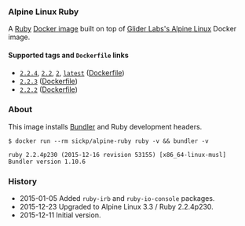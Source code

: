 ### Alpine Linux Ruby

A [Ruby][ruby] [Docker image][alpine_ruby] built on top of [Glider Labs's Alpine Linux][gliderlabs_alpine] Docker image.


#### Supported tags and `Dockerfile` links

* [`2.2.4`][dockerfile_2_2_4], [`2.2`][dockerfile_2_2_4], [`2`][dockerfile_2_2_4], [`latest`][dockerfile_2_2_4] ([Dockerfile][dockerfile_2_2_4])
* [`2.2.3`][dockerfile_2_2_3] ([Dockerfile][dockerfile_2_2_3])
* [`2.2.2`][dockerfile_2_2_2] ([Dockerfile][dockerfile_2_2_2])


### About

This image installs [Bundler][bundler] and Ruby development headers.


```ash
$ docker run --rm sickp/alpine-ruby ruby -v && bundler -v

ruby 2.2.4p230 (2015-12-16 revision 53155) [x86_64-linux-musl]
Bundler version 1.10.6
```

### History

- 2015-01-05 Added `ruby-irb` and `ruby-io-console` packages.
- 2015-12-23 Upgraded to Alpine Linux 3.3 / Ruby 2.2.4p230.
- 2015-12-11 Initial version.

[alpine_ruby]:       https://hub.docker.com/r/sickp/alpine-ruby/
[bundler]:           http://bundler.io
[dockerfile_2_2_4]:  https://github.com/sickp/docker-alpine-ruby/tree/master/versions/2.2.4/Dockerfile
[dockerfile_2_2_3]:  https://github.com/sickp/docker-alpine-ruby/tree/master/versions/2.2.3/Dockerfile
[dockerfile_2_2_2]:  https://github.com/sickp/docker-alpine-ruby/tree/master/versions/2.2.2/Dockerfile
[gliderlabs_alpine]: https://hub.docker.com/r/gliderlabs/alpine/
[ruby]:              https://www.ruby-lang.org/
